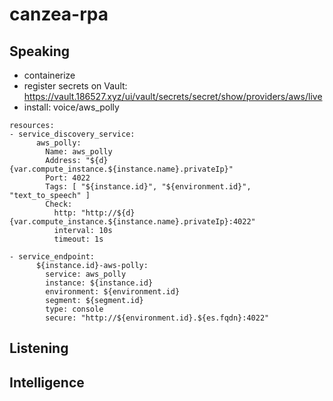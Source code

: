 # canzea-rpa

## Speaking

- containerize
- register secrets on Vault: https://vault.186527.xyz/ui/vault/secrets/secret/show/providers/aws/live
- install: voice/aws_polly

```
resources:
- service_discovery_service:
      aws_polly:
        Name: aws_polly
        Address: "${d}{var.compute_instance.${instance.name}.privateIp}"
        Port: 4022
        Tags: [ "${instance.id}", "${environment.id}", "text_to_speech" ]
        Check:
          http: "http://${d}{var.compute_instance.${instance.name}.privateIp}:4022"
          interval: 10s
          timeout: 1s

- service_endpoint:
      ${instance.id}-aws-polly:
        service: aws_polly
        instance: ${instance.id}
        environment: ${environment.id}
        segment: ${segment.id}
        type: console
        secure: "http://${environment.id}.${es.fqdn}:4022"

```

## Listening

## Intelligence
